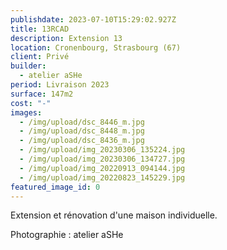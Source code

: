 ```yaml
---
publishdate: 2023-07-10T15:29:02.927Z
title: 13RCAD
description: Extension 13
location: Cronenbourg, Strasbourg (67)
client: Privé
builder:
  - atelier aSHe
period: Livraison 2023
surface: 147m2
cost: "-"
images:
  - /img/upload/dsc_8446_m.jpg
  - /img/upload/dsc_8448_m.jpg
  - /img/upload/dsc_8436_m.jpg
  - /img/upload/img_20230306_135224.jpg
  - /img/upload/img_20230306_134727.jpg
  - /img/upload/img_20220913_094144.jpg
  - /img/upload/img_20220823_145229.jpg
featured_image_id: 0
---
```

Extension et rénovation d'une maison individuelle.

P﻿hotographie : atelier aSHe